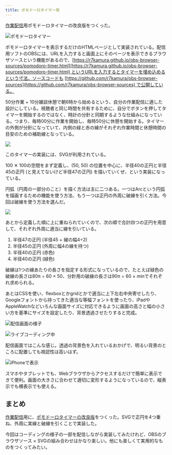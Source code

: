 ```yaml
---
title: ポモドーロタイマー改
---
```

[作業配信](https://www.youtube.com/c/r7kamura)用ポモドーロタイマーの改良版をつくった。

![](https://lh4.googleusercontent.com/GZ9qc1lqjWCXu9OY5IAOiknA786SdmgolbUgElGyr6VcegVaelPtDwyrM3l9JXQUucFwn4X05NsQ3wsIg9lmnmkiDNpuisCdLmk7wfZjEQo3qEkyClYm79U-Ip8ClyO2q7fC7-TcyNbsH5R-cm6fK0Ef6-5VyWR1eN3cRGRdRcIyAZ-hTsbYPt6Y_vESVw "ポモドーロタイマー")

ポモドーロタイマーを表示するだけのHTMLページとして実装されている。配信用ソフトのOBSには、URLを入力すると画面上にそのページを表示できるブラウザソースという機能があるので、[https://r7kamura.github.io/obs-browser-sources/pomodoro-timer.html](https://r7kamura.github.io/obs-browser-sources/pomodoro-timer.html) というURLを入力するとタイマーを埋め込めるという寸法。ソースコードも [https://github.com/r7kamura/obs-browser-sources](https://github.com/r7kamura/obs-browser-sources) で公開している。

50分作業 + 10分雑談休憩で朝6時から始めるという、自分の作業配信に適した設計にしている。視聴者と同じ時間を共有するために、自分でボタンを押してタイマーを開始するのではなく、時計の分針と同期するような仕組みになっている。つまり、毎時00分に作業を開始し、毎時50分に休憩を開始する。タイマーの外側が分針になっていて、内側の緑と赤の線がそれぞれ作業時間と休憩時間の目安のための補助線となっている。

![](https://lh3.googleusercontent.com/vCDcb8TMYLkAUWr2C9lfgbYGUKS0LWejODo36q3K66kQ05HfcTr8tXlhET2b6klOV1nPby2Je-R0tHUNb_3jAmeVU7-9NXJQpbkQZXFxXH8OhpyYwnmKbiaikyQNEIz8dkn7MjuVmj13nYLcwDxJ9p3kseBq64kr8Oi758kpyag1MzsfmrE3jeIvNfUDjA)

このタイマーの実装には、SVGが利用されている。

100 ✕ 100の空間をまず定義し、(50, 50) の位置を中心に、半径40の正円と半径45の正円 (と見えてないけど半径47の正円) を描いていくぜ、という実装になっている。

円弧（円周の一部分のこと）を描く方法は主に二つある。一つはArcという円弧を描画するための機能を使う方法、もう一つは正円の外周に破線を引く方法。今回は破線を使う方法を選んだ。

![](https://lh5.googleusercontent.com/2FbFu6B0ZcbvafvNolJSOATkB2C-8OXx-bHR7YtlJUaSa75YaHfudJXv2A6HF14nXN7kNWqh3ASRpDtpcE2LHTKbTLHnJcrFamcAW4QNy5mx1lz4gdEjWVWtXD_eJLxYlHJmWIh9_vcRMqyVuBhCycwTvwwyRhmGZ7MFHFjUSy_HHw5GIAIdPbsE4xQ3QQ)

あとから定義した順に上に重ねられていくので、次の順で合計四つの正円を用意して、それぞれ外周に適当に線を引いている。

1.  半径47の正円 (半径45 + 線の幅4÷2)
2.  半径45の正円 (外周に幅4の線を持つ)
3.  半径40の正円 (赤色)
4.  半径40の正円 (緑色)

破線は1つの線あたりの長さを指定する形式になっているので、たとえば緑色の破線の長さは80π ÷ 60 × 50、分針用の破線の長さは90π ÷ 60 × minでそれぞれ求められる。

あとはCSSを使い、flexboxとかgridとかで適当に上下左右中央寄せしたり、Googleフォントから持ってきた適当な等幅フォントを使ったり、iPadやAppleWatchなどいろんな画面サイズに対応できるように画面の高さと幅の小さい方を基準にサイズを設定したり、背景透過させたりすると完成。

![](https://lh5.googleusercontent.com/q7_QiXXxUEbka8Y_nY5cPF6yaMoRGJRONIZaS-LLhUri0KP8DwvoAW8x_Kjm7s2hLGJtHPQnIvQVRs_XB2EGtr7ZamAJVSOhWr-k2aAuxXuleSo4zYLv5ErswVRE2hawqMiChHIJNih-W2lYPRiiMExQkDJqlTrCK0vQ9R_5_LPWyDydPwOZKuJHXMZfCA "配信画面の様子")

![](https://lh6.googleusercontent.com/h8ByFE3SdPrIQIHqVKaSbfaFynw7UhUG-jkcxfZjUik8JZnw-anxCsDIGuoRMiCQczXa8G7gIYa-nxDw1sFkWjUjM0dq07OAiWwNyRzuip3qgiFiBVWuaii2BYxpSCoWFRx3UMvaxkPJA7tl4vcaDaxvJdleuWr08r4t8wwAFnYUVfBEVqyoqSBcyHGbWQ "ライブコーディング中")

配信画面ではこんな感じ。透過の背景色を入れているおかげで、明るい背景のところに配置しても視認性は高いはず。

![](https://lh3.googleusercontent.com/seOFk2WtTxQNXSms9-Wsj8BzDa-yBBSCNaciZWD8ABva52E4ssS0fuxtbrx4LwlOpg0s4EJv4IaW6RANQhvhTjVV2YfuVI0iKiR7E3KfJjuy0V9Kg9pN0OSV48eekT4ujhNEni4Cg-OFRT5MynPnhxpjw93TsAcS5gHj35zuXK7Fetgj6uNXHIb6YwveGg "iPhoneで表示")

スマホやタブレットでも、Webブラウザからアクセスするだけで簡単に表示できて便利。画面の大きさに合わせて適切に変形するようになっているので、縦表示でも横表示でも使える。

まとめ
---

[作業配信](https://www.youtube.com/c/r7kamura)用に、[ポモドーロタイマーの改良版](https://github.com/r7kamura/obs-browser-sources)をつくった。SVGで正円を4つ重ね、外周に実線と破線を引くことで実装した。

今回はコーディングの様子の一部を配信しながら実装してみたけれど、OBSのブラウザソース × SVGの組み合わせはかなり楽しい。他にも楽しくて実用的なものをつくってみたい。

